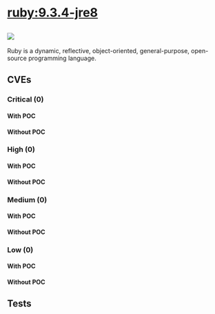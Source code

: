 # [ruby:9.3.4-jre8](https://hub.docker.com/_/ruby?tab=tags)
![](https://img.shields.io/static/v1?label=tag&message=9.3.4-jre8&color=blue)
---
<p>
Ruby is a dynamic, reflective, object-oriented, general-purpose, open-source programming language.
</p>

## CVEs
### Critical (0)
#### With POC

#### Without POC


### High (0)
#### With POC

#### Without POC


### Medium (0)
#### With POC

#### Without POC


### Low (0)
#### With POC

#### Without POC


## Tests

